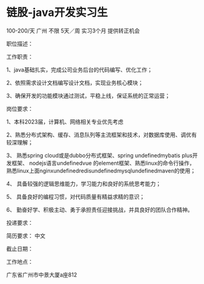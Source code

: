 # 链股-java开发实习生

100-200/天 广州 不限 5天／周 实习3个月 提供转正机会

职位描述：

工作职责：

1、java基础扎实，完成公司业务后台的代码编写、优化工作；

2、依照需求设计文档编写设计文档，实现业务核心模块；

3、确保开发的功能模块通过测试，平稳上线，保证系统的正常运营；

岗位要求：

1、本科2023届，计算机、网络相关专业优先考虑

2、熟悉分布式架构、缓存、消息队列等主流框架和技术，对数据库使用、调优有较深理解；

3、 熟悉spring cloud或是dubbo分布式框架、spring undefinedmybatis plus开发框架、 nodejs语言undefinedvue 的element框架、熟悉linux的命令行操作，熟悉linux上面nginxundefinedredisundefinedmysqlundefinedmaven的使用；

4、 具备较强的逻辑思维能力，学习能力和良好的系统思考能力；

5、 具备良好的编程习惯，对代码质量有精益求精的意识；

6、 勤奋好学、积极主动、勇于承担责任迎接挑战，并具良好的团队合作精神。

投递要求：

简历要求： 中文

截止日期：

工作地点：

广东省广州市中景大厦a座812